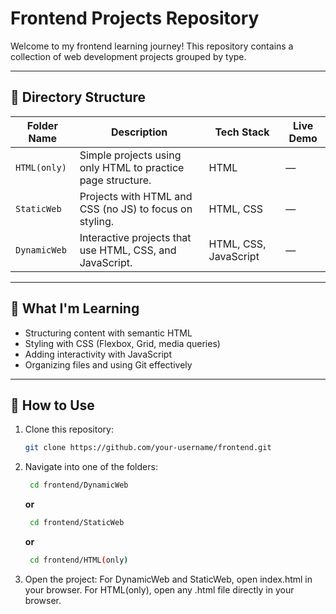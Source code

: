 # Frontend Projects Repository

Welcome to my frontend learning journey! This repository contains a collection of web development projects grouped by type.

---

## 📁 Directory Structure

| Folder Name     | Description                                                   | Tech Stack               | Live Demo |
|-----------------|---------------------------------------------------------------|--------------------------|-----------|
| `HTML(only)`    | Simple projects using only HTML to practice page structure.   | HTML                     | —         |
| `StaticWeb`     | Projects with HTML and CSS (no JS) to focus on styling.       | HTML, CSS                | —         |
| `DynamicWeb`    | Interactive projects that use HTML, CSS, and JavaScript.      | HTML, CSS, JavaScript    | —         |

---

## 🧠 What I'm Learning

- Structuring content with semantic HTML
- Styling with CSS (Flexbox, Grid, media queries)
- Adding interactivity with JavaScript
- Organizing files and using Git effectively

---

## 🚀 How to Use

1. Clone this repository:
     ```bash
     git clone https://github.com/your-username/frontend.git
2. Navigate into one of the folders:
   ```bash
    cd frontend/DynamicWeb
   ```
   **or**
   
   ```bash
    cd frontend/StaticWeb
   ```
   **or**
   ```bash
    cd frontend/HTML(only)
   ```
4. Open the project:
    For DynamicWeb and StaticWeb, open index.html in your browser.
    For HTML(only), open any .html file directly in your browser.



   
    
